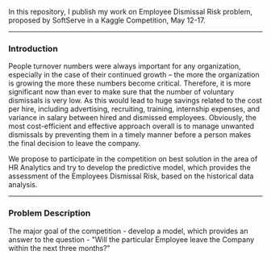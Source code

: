 In this repository, I publish my work on Employee Dismissal Risk problem, proposed by SoftServe in a Kaggle Competition, May 12-17.
<hr />
<h3>Introduction</h3>
People turnover numbers were always important for any organization, especially in the case of their continued growth – the more the organization is growing the more these numbers become critical. Therefore, it is more significant now than ever to make sure that the number of voluntary dismissals is very low. As this would lead to huge savings
related to the cost per hire, including advertising, recruiting, training, internship expenses, and variance in salary between hired
and dismissed employees. Obviously, the most cost-efficient and effective approach overall is to manage unwanted dismissals by preventing them in a timely manner before a person makes the final decision to leave the company.

We propose to participate in the competition on best solution in the area of HR Analytics and try to develop the predictive model, which provides the assessment of the Employees Dismissal Risk, based on the historical data analysis.
<hr />
<h3>Problem Description</h3>
The major goal of the competition - develop a model, which provides an answer to the question - "Will the particular Employee leave the Company within the next three months?"
